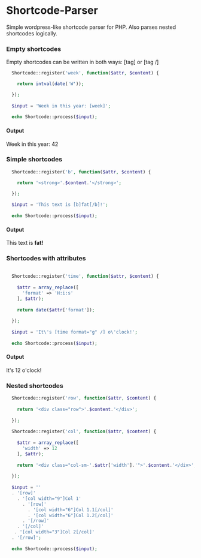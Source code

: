 # Shortcode-Parser
Simple wordpress-like shortcode parser for PHP. Also parses nested shortcodes logically.

### Empty shortcodes
Empty shortcodes can be written in both ways: [tag] or [tag /]

```PHP
  Shortcode::register('week', function($attr, $content) {

    return intval(date('W'));

  });
  
  $input = 'Week in this year: [week]';
    
  echo Shortcode::process($input);
```

#### Output

Week in this year: 42

### Simple shortcodes

```PHP
  Shortcode::register('b', function($attr, $content) {

    return '<strong>'.$content.'</strong>';

  });
  
  $input = 'This text is [b]fat[/b]!';
    
  echo Shortcode::process($input);
```

#### Output

This text is __fat!__

### Shortcodes with attributes

```PHP
  
  Shortcode::register('time', function($attr, $content) {
    
    $attr = array_replace([
      'format' => 'H:i:s'
    ], $attr);
    
    return date($attr['format']);
    
  });
  
  $input = 'It\'s [time format="g" /] o\'clock!';
    
  echo Shortcode::process($input);
```

#### Output

It's 12 o'clock!

### Nested shortcodes

```PHP
  Shortcode::register('row', function($attr, $content) {
    
    return '<div class="row">'.$content.'</div>';
    
  });
  
  Shortcode::register('col', function($attr, $content) {
    
    $attr = array_replace([
      'width' => 12
    ], $attr);
    
    return '<div class="col-sm-'.$attr['width'].'">'.$content.'</div>';
    
  });
  
  $input = ''
  . '[row]'
    . '[col width="9"]Col 1'
      . '[row]'
        . '[col width="6"]Col 1.1[/col]'
        . '[col width="6"]Col 1.2[/col]'
      . '[/row]'
    . '[/col]'
   . '[col width="3"]Col 2[/col]'
  . '[/row]';
  
  echo Shortcode::process($input);
```
